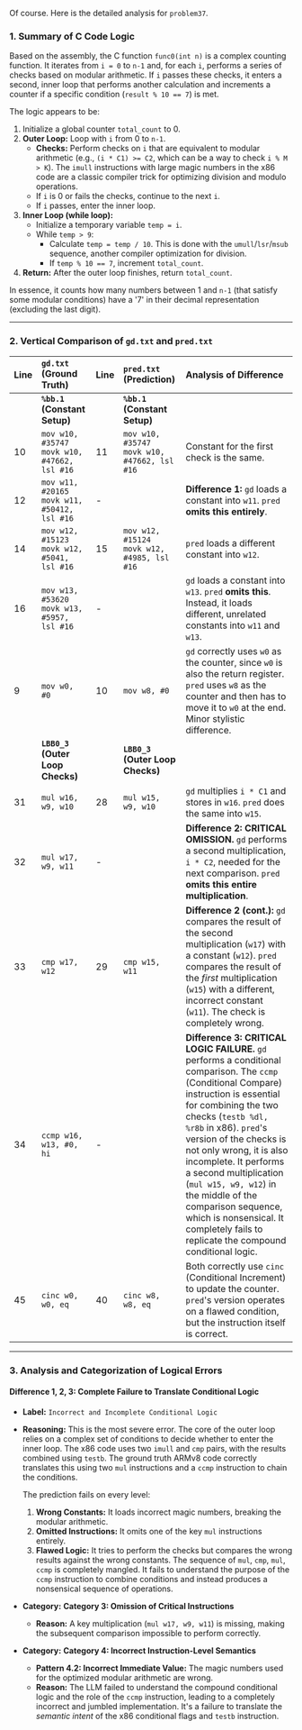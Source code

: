 Of course. Here is the detailed analysis for `problem37`.

### 1. Summary of C Code Logic

Based on the assembly, the C function `func0(int n)` is a complex counting function. It iterates from `i = 0` to `n-1` and, for each `i`, performs a series of checks based on modular arithmetic. If `i` passes these checks, it enters a second, inner loop that performs another calculation and increments a counter if a specific condition (`result % 10 == 7`) is met.

The logic appears to be:
1.  Initialize a global counter `total_count` to 0.
2.  **Outer Loop:** Loop with `i` from 0 to `n-1`.
    *   **Checks:** Perform checks on `i` that are equivalent to modular arithmetic (e.g., `(i * C1) >= C2`, which can be a way to check `i % M > K`). The `imull` instructions with large magic numbers in the x86 code are a classic compiler trick for optimizing division and modulo operations.
    *   If `i` is 0 or fails the checks, continue to the next `i`.
    *   If `i` passes, enter the inner loop.
3.  **Inner Loop (while loop):**
    *   Initialize a temporary variable `temp = i`.
    *   While `temp > 9`:
        *   Calculate `temp = temp / 10`. This is done with the `umull`/`lsr`/`msub` sequence, another compiler optimization for division.
        *   If `temp % 10 == 7`, increment `total_count`.
4.  **Return:** After the outer loop finishes, return `total_count`.

In essence, it counts how many numbers between 1 and `n-1` (that satisfy some modular conditions) have a '7' in their decimal representation (excluding the last digit).

---
### 2. Vertical Comparison of `gd.txt` and `pred.txt`

| Line | `gd.txt` (Ground Truth)                               | Line | `pred.txt` (Prediction)                               | Analysis of Difference                                                                                                                                                                                                                                                                                                                                                                                                                                                                                                                                                        |
| :--- | :---------------------------------------------------- | :--- | :---------------------------------------------------- | :------------------------------------------------------------------------------------------------------------------------------------------------------------------------------------------------------------------------------------------------------------------------------------------------------------------------------------------------------------------------------------------------------------------------------------------------------------------------------------------------- |
|      | **`%bb.1` (Constant Setup)**                          |      | **`%bb.1` (Constant Setup)**                          |                                                                                                                                                                                                                                                                                                                                                                                                                                                                                                                                                             |
| 10   | `mov w10, #35747`<br>`movk w10, #47662, lsl #16`      | 11   | `mov w10, #35747`<br>`movk w10, #47662, lsl #16`      | Constant for the first check is the same.                                                                                                                                                                                                                                                                                                                                                                                                                                                                         |
| 12   | `mov w11, #20165`<br>`movk w11, #50412, lsl #16`      | -    |                                                       | **Difference 1:** `gd` loads a constant into `w11`. `pred` **omits this entirely**.                                                                                                                                                                                                                                                                                                                                                                                                                   |
| 14   | `mov w12, #15123`<br>`movk w12, #5041, lsl #16`       | 15   | `mov w12, #15124`<br>`movk w12, #4985, lsl #16`       | `pred` loads a different constant into `w12`.                                                                                                                                                                                                                                                                                                                                                                                                                                                       |
| 16   | `mov w13, #53620`<br>`movk w13, #5957, lsl #16`       | -    |                                                       | `gd` loads a constant into `w13`. `pred` **omits this**. Instead, it loads different, unrelated constants into `w11` and `w13`.                                                                                                                                                                                                                                                                                                                                                                      |
| 9    | `mov w0, #0`                                          | 10   | `mov w8, #0`                                          | `gd` correctly uses `w0` as the counter, since `w0` is also the return register. `pred` uses `w8` as the counter and then has to move it to `w0` at the end. Minor stylistic difference.                                                                                                                                                                                                                                                                                                                 |
|      | **`LBB0_3` (Outer Loop Checks)**                      |      | **`LBB0_3` (Outer Loop Checks)**                      |                                                                                                                                                                                                                                                                                                                                                                                                                                                                                                                                                             |
| 31   | `mul w16, w9, w10`                                    | 28   | `mul w15, w9, w10`                                    | `gd` multiplies `i * C1` and stores in `w16`. `pred` does the same into `w15`.                                                                                                                                                                                                                                                                                                                                                                                                                         |
| 32   | `mul w17, w9, w11`                                    | -    |                                                       | **Difference 2:** **CRITICAL OMISSION.** `gd` performs a second multiplication, `i * C2`, needed for the next comparison. `pred` **omits this entire multiplication**.                                                                                                                                                                                                                                                                                                                                      |
| 33   | `cmp w17, w12`                                        | 29   | `cmp w15, w11`                                        | **Difference 2 (cont.):** `gd` compares the result of the second multiplication (`w17`) with a constant (`w12`). `pred` compares the result of the *first* multiplication (`w15`) with a different, incorrect constant (`w11`). The check is completely wrong.                                                                                                                                                                                                                                      |
| 34   | `ccmp w16, w13, #0, hi`                               | -    |                                                       | **Difference 3:** **CRITICAL LOGIC FAILURE.** `gd` performs a conditional comparison. The `ccmp` (Conditional Compare) instruction is essential for combining the two checks (`testb %dl, %r8b` in x86). `pred`'s version of the checks is not only wrong, it is also incomplete. It performs a second multiplication (`mul w15, w9, w12`) in the middle of the comparison sequence, which is nonsensical. It completely fails to replicate the compound conditional logic. |
| 45   | `cinc w0, w0, eq`                                     | 40   | `cinc w8, w8, eq`                                     | Both correctly use `cinc` (Conditional Increment) to update the counter. `pred`'s version operates on a flawed condition, but the instruction itself is correct.                                                                                                                                                                                                                                                                                                                                   |

---
### 3. Analysis and Categorization of Logical Errors

#### Difference 1, 2, 3: Complete Failure to Translate Conditional Logic
*   **Label:** `Incorrect and Incomplete Conditional Logic`
*   **Reasoning:** This is the most severe error. The core of the outer loop relies on a complex set of conditions to decide whether to enter the inner loop. The x86 code uses two `imull` and `cmp` pairs, with the results combined using `testb`. The ground truth ARMv8 code correctly translates this using two `mul` instructions and a `ccmp` instruction to chain the conditions.

    The prediction fails on every level:
    1.  **Wrong Constants:** It loads incorrect magic numbers, breaking the modular arithmetic.
    2.  **Omitted Instructions:** It omits one of the key `mul` instructions entirely.
    3.  **Flawed Logic:** It tries to perform the checks but compares the wrong results against the wrong constants. The sequence of `mul`, `cmp`, `mul`, `ccmp` is completely mangled. It fails to understand the purpose of the `ccmp` instruction to combine conditions and instead produces a nonsensical sequence of operations.

*   **Category:** **Category 3: Omission of Critical Instructions**
    *   **Reason:** A key multiplication (`mul w17, w9, w11`) is missing, making the subsequent comparison impossible to perform correctly.
*   **Category:** **Category 4: Incorrect Instruction-Level Semantics**
    *   **Pattern 4.2: Incorrect Immediate Value:** The magic numbers used for the optimized modular arithmetic are wrong.
    *   **Reason:** The LLM failed to understand the compound conditional logic and the role of the `ccmp` instruction, leading to a completely incorrect and jumbled implementation. It's a failure to translate the *semantic intent* of the x86 conditional flags and `testb` instruction.
